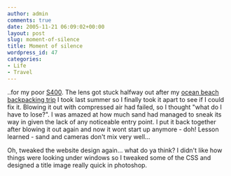 ```yaml
---
author: admin
comments: true
date: 2005-11-21 06:09:02+00:00
layout: post
slug: moment-of-silence
title: Moment of silence
wordpress_id: 47
categories:
- Life
- Travel
---
```


..for my poor [S400](http://www.dpreview.com/reviews/canons400/). The lens got stuck halfway out after my [ocean beach backpacking trip](http://www.jasonrose.com/photos/list.php?exhibition=61) I took last summer so I finally took it apart to see if I could fix it. Blowing it out with compressed air had failed, so I thought "what do I have to lose?". I was amazed at how much sand had managed to sneak its way in given the lack of any noticeable entry point. I put it back together after blowing it out again and now it wont start up anymore - doh! Lesson learned - sand and cameras don't mix very well...  

Oh, tweaked the website design again... what do ya think? I didn't like how things were looking under windows so I tweaked some of the CSS and designed a title image really quick in photoshop.
